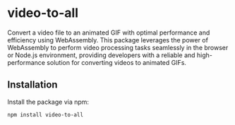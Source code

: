 # video-to-all

Convert a video file to an animated GIF with optimal performance and efficiency using WebAssembly. This package leverages the power of WebAssembly to perform video processing tasks seamlessly in the browser or Node.js environment, providing developers with a reliable and high-performance solution for converting videos to animated GIFs.

## Installation

Install the package via npm:

```
npm install video-to-all
